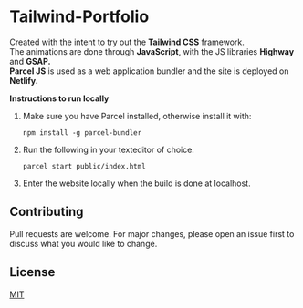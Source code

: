 # Tailwind-Portfolio
Created with the intent to try out the <strong>Tailwind CSS</strong> framework. <br>
The animations are done through <strong>JavaScript</strong>, with the JS libraries <strong>Highway</strong> and <strong>GSAP.</strong> <br>
<strong>Parcel JS</strong> is used as a web application bundler and the site is deployed on <strong>Netlify.</strong>

<strong>Instructions to run locally</strong>
1. Make sure you have Parcel installed, otherwise install it with:
    ```
    npm install -g parcel-bundler
    ```
2. Run the following in your texteditor of choice:
    ```
    parcel start public/index.html
    ```
3. Enter the website locally when the build is done at localhost.


## Contributing
Pull requests are welcome. For major changes, please open an issue first to discuss what you would like to change.

## License
[MIT](https://choosealicense.com/licenses/mit/)



